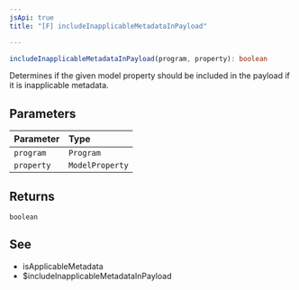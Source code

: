 ```yaml
---
jsApi: true
title: "[F] includeInapplicableMetadataInPayload"

---
```

```ts
includeInapplicableMetadataInPayload(program, property): boolean
```

Determines if the given model property should be included in the payload if it is
inapplicable metadata.

## Parameters

| Parameter | Type |
| :------ | :------ |
| `program` | `Program` |
| `property` | `ModelProperty` |

## Returns

`boolean`

## See

 - isApplicableMetadata
 - $includeInapplicableMetadataInPayload
